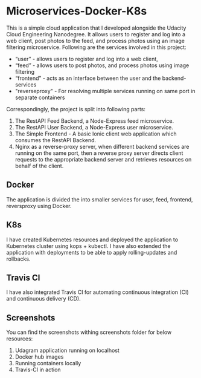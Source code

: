 
# Microservices-Docker-K8s
This is a simple cloud application that I developed alongside the Udacity Cloud Engineering Nanodegree. It allows users to register and log into a web client, post photos to the feed, and process photos using an image filtering microservice. Following are the services involved in this project:

* “user” - allows users to register and log into a web client, 
* “feed” - allows users to post photos, and process photos using image filtering 
* “frontend” - acts as an interface between the user and the backend-services
* "reverseproxy" - For resolving multiple services running on same port in separate containers

Correspondingly, the project is split into following parts:
1. The RestAPI Feed Backend, a Node-Express feed microservice.
1. The RestAPI User Backend, a Node-Express user microservice.
1. The Simple Frontend - A basic Ionic client web application which consumes the RestAPI Backend.
1. Nginx as a reverse-proxy server, when different backend services are running on the same port, then a reverse proxy server directs client requests to the appropriate backend server and retrieves resources on behalf of the client.  


## Docker 
The application is divided the into smaller services for user, feed, frontend, reversproxy using Docker. 

## K8s 
I have created Kubernetes resources and deployed the application to Kubernetes cluster using kops + kubectl. I have also extended the application with deployments to be able to apply rolling-updates and rollbacks. 

## Travis CI
I have also integrated Travis CI for automating continuous integration (CI) and continuous delivery (CD).

## Screenshots
You can find the screenshots withing screenshots folder for below resources:
1. Udagram application running on localhost
1. Docker hub images
1. Running containers locally 
1. Travis-CI in action